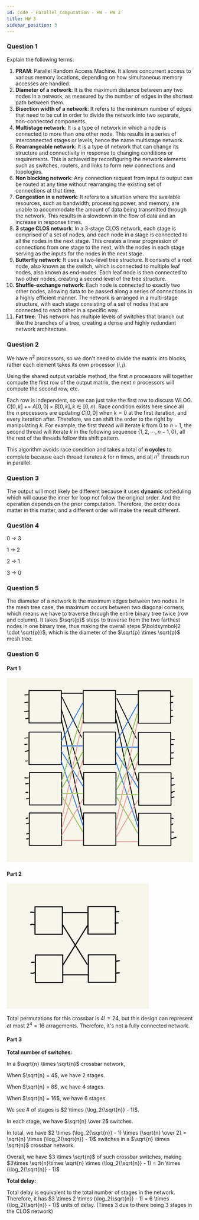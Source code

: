 ```yaml
---
id: Code - Parallel_Computation - HW - HW 3
title: HW 3
sidebar_position: 3
---
```


### Question 1

Explain the following terms:
1. **PRAM**: Parallel Random Access Machine. It allows concurrent access to various memory locations, depending on how simultaneous memory accesses are handled.
2. **Diameter of a network**: It is the maximum distance between any two nodes in a network, as measured by the number of edges in the shortest path between them.
3. **Bisection width of a network**: It refers to the minimum number of edges that need to be cut in order to divide the network into two separate, non-connected components.
4. **Multistage network**: It is a type of network in which a node is connected to more than one other node. This results in a series of interconnected stages or levels, hence the name multistage network.
5. **Rearrangeable network**: It is a type of network that can change its structure and connectivity in response to changing conditions or requirements. This is achieved by reconfiguring the network elements such as switches, routers, and links to form new connections and topologies.
6. **Non blocking network**: Any connection request from input to output can be routed at any time without rearranging the existing set of connections at that time.
7. **Congestion in a network**: It refers to a situation where the available resources, such as bandwidth, processing power, and memory, are unable to accommodate the amount of data being transmitted through the network. This results in a slowdown in the flow of data and an increase in response times.
8. **3 stage CLOS network**: In a 3-stage CLOS network, each stage is comprised of a set of nodes, and each node in a stage is connected to all the nodes in the next stage. This creates a linear progression of connections from one stage to the next, with the nodes in each stage serving as the inputs for the nodes in the next stage.
9. **Butterfly network**: It uses a two-level tree structure. It consists of a root node, also known as the switch, which is connected to multiple leaf nodes, also known as end-nodes. Each leaf node is then connected to two other nodes, creating a second level of the tree structure.
10. **Shuffle-exchange network**: Each node is connected to exactly two other nodes, allowing data to be passed along a series of connections in a highly efficient manner. The network is arranged in a multi-stage structure, with each stage consisting of a set of nodes that are connected to each other in a specific way.
11. **Fat tree**: This network has multiple levels of switches that branch out like the branches of a tree, creating a dense and highly redundant network architecture.

### Question 2

We have $n^2$ processors, so we don't need to divide the matrix into blocks, rather each element takes its own processor $(i, j)$. 

Using the shared output variable method, the first $n$ processors will together compute the first row of the output matrix, the next $n$ processors will compute the second row, etc. 

Each row is independent, so we can just take the first row to discuss WLOG. $C[0, k] \text{ += } A[0, 0] \times B[0, k], k \in [0, n)$. Race condition exists here since all the $n$ processors are updating $C[0,0]$ when $k=0$ at the first iteration, and every iteration after. Therefore, we can shift the order to the right by manipulating $k$. For example, the first thread will iterate $k$ from $0$ to $n-1$, the second thread will iterate $k$ in the following sequence $\{1, 2, \cdots, n-1, 0\}$, all the rest of the threads follow this shift pattern. 

This algorithm avoids race condition and takes a total of **$\boldsymbol{n}$ cycles** to complete because each thread iterates $k$ for $n$ times, and all $n^2$ threads run in parallel.

### Question 3

The output will most likely be different because it uses **dynamic** scheduling which will cause the inner for loop not follow the original order. And the operation depends on the prior computation. Therefore, the order does matter in this matter, and a different order will make the result different.

### Question 4

0 $\rightarrow$ 3

1 $\rightarrow$ 2

2 $\rightarrow$ 1

3 $\rightarrow$ 0

### Question 5

The diameter of a network is the maximum edges between two nodes. In the mesh tree case, the maximum occurs between two diagonal corners, which means we have to traverse through the entire binary tree twice (row and column). It takes $\sqrt{p}$ steps to traverse from the two farthest nodes in one binary tree, thus making the overall steps $\boldsymbol{2 \cdot \sqrt{p}}$, which is the diameter of the $\sqrt{p} \times \sqrt{p}$ mesh tree.

### Question 6

#### Part 1

![](/img/code_img/Parallel/hw3_6_1.jpeg)

#### Part 2

![](/img/code_img/Parallel/hw3_6_2.jpeg)

Total permutations for this crossbar is $4! = 24$, but this design can represent at most $2^4 = 16$ arragements. Therefore, it's not a fully connected network.

#### Part 3

**Total number of switches:**

In a $\sqrt{n} \times \sqrt{n}$ crossbar network,

When $\sqrt{n} = 4$, we have $2$ stages.

When $\sqrt{n} = 8$, we have $4$ stages.

When $\sqrt{n} = 16$, we have $6$ stages.

We see # of stages is $2 \times (\log_2{\sqrt{n}} - 1)$.

In each stage, we have $\sqrt{n} \over 2$ switches.

In total, we have $2 \times (\log_2{\sqrt{n}} - 1) \times {\sqrt{n} \over 2} = \sqrt{n} \times (\log_2{\sqrt{n}} - 1)$ switches in a $\sqrt{n} \times \sqrt{n}$ crossbar network.

Overall, we have $3 \times \sqrt{n}$ of such crossbar switches, making $3\times \sqrt{n}\times \sqrt{n} \times (\log_2{\sqrt{n}} - 1) = 3n \times (\log_2{\sqrt{n}} - 1)$

**Total delay:**

Total delay is equivalent to the total number of stages in the network. Therefore, it has $3 \times 2 \times (\log_2{\sqrt{n}} - 1) = 6 \times (\log_2{\sqrt{n}} - 1)$ units of delay. (Times 3 due to there being 3 stages in the CLOS network)
